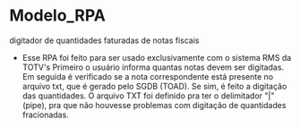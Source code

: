 # Modelo_RPA
digitador de quantidades faturadas de notas fiscais 
- Esse RPA foi feito para ser usado exclusivamente com o sistema RMS da TOTV's
Primeiro o usuário informa quantas notas devem ser digitadas.
Em seguida é verificado se a nota correspondente está presente no arquivo txt, que é gerado pelo SGDB (TOAD).
Se sim, é feito a digitação das quantidades.
O arquivo TXT foi definido pra ter o delimitador "|"(pipe), pra que não houvesse problemas com digitação de quantidades fracionadas. 
